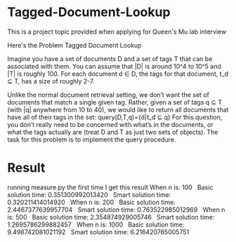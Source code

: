 # Tagged-Document-Lookup
This is a project topic provided when applying for Queen's Mu lab interview

Here's the Problem
Tagged Document Lookup

Imagine you have a set of documents D and a set of tags T that can be associated with them. 
You can assume that |D| is around 10^4 to 10^5 and |T| is roughly 100. 
For each document d ∈ D, the tags for that document, t_d ⊆ T, has a size of roughly 2-7.

Unlike the normal document retrieval setting, we don’t want the set of documents that match a single given tag. Rather, given a set of tags q ⊆ T (with |q| anywhere from 10 to 40), we would like to return all documents that have all of their tags in the set:
    query(D,T,q)={d|t_d ⊆ q}
For this question, you don’t really need to be concerned with what’s in the documents, or what the tags actually are (treat 
D and T as just two sets of objects). The task for this problem is to implement the query procedure.


# Result
running measure.py the first time
I get this result
When n is: 100 &nbsp;
Basic solution time: 0.351300992013420 &nbsp;
Smart solution time: 0.320211414014920 &nbsp;
When n is: 200 &nbsp;
Basic solution time: 2.4467377639957704 &nbsp;
Smart solution time: 0.763522985012969 &nbsp;
When n is: 500 &nbsp;
Basic solution time: 2.354874929005746 &nbsp;
Smart solution time: 1.2695786299882457 &nbsp;
When n is: 1000 &nbsp;
Basic solution time: 9.498742081021192 &nbsp;
Smart solution time: 6.216420765005751 &nbsp;